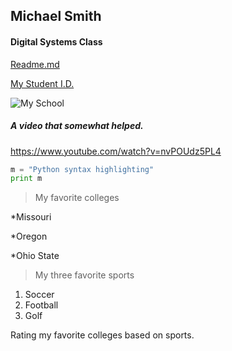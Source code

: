 ## Michael Smith
#### Digital Systems Class
[Readme.md](<https://github.com/msmith2777/Digital-Systems-Project/blob/master/README.md>)

[My Student I.D.](https://github.com/msmith2777/Digital-Systems-Project/blob/master/image1%20(1).jpeg)



![My School](https://i.imgur.com/P9wdmd9.png)
##### A video that somewhat helped.
<https://www.youtube.com/watch?v=nvPOUdz5PL4> 

```python
m = "Python syntax highlighting"
print m
```

>My favorite colleges

*Missouri

*Oregon

*Ohio State

>My three favorite sports

1. Soccer
2. Football
3. Golf

Rating my favorite colleges based on sports.


